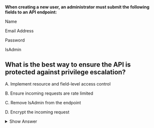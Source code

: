 **When creating a new user, an administrator must submit the following fields to an API endpoint:**
 
Name 

Email Address 

Password 

IsAdmin 
 
## What is the best way to ensure the API is protected against privilege escalation? 
 
A. Implement resource and field-level access control

B. Ensure incoming requests are rate limited 

C. Remove IsAdmin from the endpoint 

D. Encrypt the incoming request 

<details>
<summary>Show Answer</summary>

---

The best way to ensure the API is protected against privilege escalation in this scenario is to implement resource and field-level access control. This means controlling which resources (endpoints) users have access to and which fields within those resources they can modify.

By implementing access control, you can define roles and permissions for users. This ensures that only authorized users, such as administrators, can access the endpoint to create new users, and you can restrict who can set the IsAdmin field to True. This prevents regular users from escalating their privileges by setting themselves as administrators.

Options B, C, and D are also important security measures but don't directly address privilege escalation in this context:

B. Ensuring incoming requests are rate limited helps protect against denial of service attacks, but it doesn't directly address privilege escalation.

C. Removing IsAdmin from the endpoint is not a complete solution because it doesn't handle the cases where an administrator legitimately needs to set this field. It's essential to control access to this field instead of removing it entirely.

D. Encrypting the incoming request is a good security practice to protect data in transit, but it doesn't directly prevent privilege escalation. It ensures that the data being sent is secure but doesn't control who has the privilege to set specific fields.

**A. Implement resource and field-level access control (CORRECT)**
</details>
